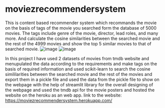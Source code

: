# moviezrecommendersystem
This is content based recommender system which recommands the movie on the basis of tags of the movie you searched form the database of 5000 movies. The tags include genre of the movie, director, lead roles, and many more. And calculate the cosine similarities between the searched movie and the rest of the 4999 movies and show the top 5 similar movies to that of searched movie.
![image](https://user-images.githubusercontent.com/72484173/176251472-24283b43-fa88-492c-936c-ee794a98b6f0.png)
![image](https://user-images.githubusercontent.com/72484173/176251640-29a9bfa6-ed50-4bf5-8e76-a869e8f87dba.png)

In this project I have used 2 datasets of movies from tmdb website and menupulated the data according to the requirements and make tags on the basis of required information and used scikit-learn to search the cosine simililarities between the searched movie and the rest of the movies and export them in a pickle file and used the data from the pickle file to show on the webpage with the help of streamlit library for the overall designing of the webpage and used the tmdb api for the movie posters and hosted the website on the heroku as an web app.
link to the website: https://moviezrecommendersystem.herokuapp.com/
